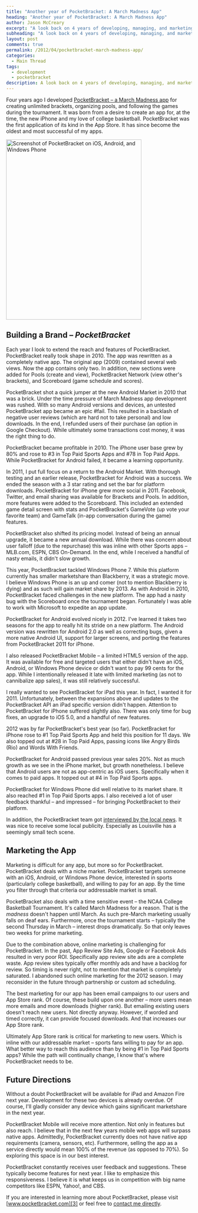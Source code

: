 ```yaml
---
title: "Another year of PocketBracket: A March Madness App"
heading: "Another year of PocketBracket: A March Madness App"
author: Jason McCreary
excerpt: "A look back on 4 years of developing, managing, and marketing PocketBracket - a March Madness app for iOS, Android, and Windows Phone devices."
subheading: "A look back on 4 years of developing, managing, and marketing PocketBracket - a March Madness app for iOS, Android, and Windows Phone devices."
layout: post
comments: true
permalink: /2012/04/pocketbracket-march-madness-app/
categories:
  - Main Thread
tags:
  - development
  - pocketbracket
description: A look back on 4 years of developing, managing, and marketing PocketBracket - a March Madness app for iOS, Android, and Windows Phone.
---
```

Four years ago I developed [PocketBracket – a March Madness app][1] for creating unlimited brackets, organizing pools, and following the games during the tournament. It was born from a desire to create an app for, at the time, the new iPhone and my love of college basketball. PocketBracket was the first application of its kind in the App Store. It has since become the oldest and most successful of my apps.

<img alt="Screenshot of PocketBracket on iOS, Android, and Windows Phone" src="https://s3.amazonaws.com/pocketbracket/images/scn_app_on_devices.png" title="PocketBracket on iOS, Android, and Windows Phone" width="367" height="488" />

## Building a Brand – *PocketBracket*

Each year I look to extend the reach and features of PocketBracket. PocketBracket really took shape in 2010. The app was rewritten as a completely native app. The original app (2009) contained several web views. Now the app contains only two. In addition, new sections were added for Pools (create and view), PocketBracket Network (view other's brackets), and Scoreboard (game schedule and scores).

PocketBracket shot a quick jumper at the new Android Market in 2010 that was a brick. Under the time pressure of March Madness app development was rushed. With so many Android versions and devices, an untested PocketBracket app became an epic #fail. This resulted in a backlash of negative user reviews (which are hard not to take personal) and low downloads. In the end, I refunded users of their purchase (an option in Google Checkout). While ultimately some transactions cost money, it was the right thing to do.

PocketBracket became profitable in 2010. The iPhone user base grew by 80% and rose to #3 in Top Paid Sports Apps and #78 in Top Paid Apps. While PocketBracket for Android failed, it became a learning opportunity.

In 2011, I put full focus on a return to the Android Market. With thorough testing and an earlier release, PocketBracket for Android was a success. We ended the season with a 3 star rating and set the bar for platform downloads. PocketBracket for iPhone grew more social in 2011. Facebook, Twitter, and email sharing was available for Brackets and Pools. In addition, more features were added to the Scoreboard. This included an extended game detail screen with stats and PocketBracket's GameVote (up vote your favorite team) and GameTalk (in-app conversation during the game) features.

PocketBracket also shifted its pricing model. Instead of being an annual upgrade, it became a new annual download. While there was concern about user falloff (due to the repurchase) this was inline with other Sports apps – MLB.com, ESPN, CBS On-Demand. In the end, while I received a handful of nasty emails, it didn't slow growth.

This year, PocketBracket tackled Windows Phone 7. While this platform currently has smaller marketshare than Blackberry, it was a strategic move. I believe Windows Phone is an up and comer (not to mention Blackberry is dying) and as such will gain market share by 2013. As with Android in 2010, PocketBracket faced challenges in the new platform. The app had a nasty bug with the Scoreboard once the tournament began. Fortunately I was able to work with Microsoft to expedite an app update.

PocketBracket for Android evolved nicely in 2012. I've learned it takes two seasons for the app to really hit its stride on a new platform. The Android version was rewritten for Android 2.0 as well as correcting bugs, given a more native Android UI, support for larger screens, and porting the features from PocketBracket 2011 for iPhone.

I also released PocketBracket Mobile – a limited HTML5 version of the app. It was available for free and targeted users that either didn't have an iOS, Android, or Windows Phone device or didn't want to pay 99 cents for the app. While I intentionally released it late with limited marketing (as not to cannibalize app sales), it was still relatively successful.

I really wanted to see PocketBracket for iPad this year. In fact, I wanted it for 2011. Unfortunately, between the expansions above and updates to the PocketBracket API an iPad specific version didn't happen. Attention to PocketBracket for iPhone suffered slightly also. There was only time for bug fixes, an upgrade to iOS 5.0, and a handful of new features.

2012 was by far PocketBracket's best year (so far). PocketBracket for iPhone rose to #1 Top Paid Sports App and held this position for 11 days. We also topped out at #28 in Top Paid Apps, passing icons like Angry Birds (Rio) and Words With Friends.

PocketBracket for Android passed previous year sales 20%. Not as much growth as we see in the iPhone market, but growth nonetheless. I believe that Android users are not as app-centric as iOS users. Specifically when it comes to paid apps. It topped out at #4 in Top Paid Sports apps.

PocketBracket for Windows Phone did well relative to its market share. It also reached #1 in Top Paid Sports apps. I also received a lot of user feedback thankful – and impressed – for bringing PocketBracket to their platform.

In addition, the PocketBracket team got [interviewed by the local news][2]. It was nice to receive some local publicity. Especially as Louisville has a seemingly small tech scene.

## Marketing the App

Marketing is difficult for any app, but more so for PocketBracket. PocketBracket deals with a niche market. PocketBracket targets someone with an iOS, Android, or Windows Phone device, interested in sports (particularly college basketball), and willing to pay for an app. By the time you filter through that criteria our addressable market is small.

PocketBracket also deals with a time sensitive event – the NCAA College Basketball Tournament. It's called March Madness for a reason. That is the *madness* doesn't happen until March. As such pre-March marketing usually falls on deaf ears. Furthermore, once the tournament starts – typically the second Thursday in March – interest drops dramatically. So that only leaves two weeks for prime marketing.

Due to the combination above, online marketing is challenging for PocketBracket. In the past, App Review Site Ads, Google or Facebook Ads resulted in very poor ROI. Specifically app review site ads are a complete waste. App review sites typically offer monthly ads and have a backlog for review. So timing is never right, not to mention that market is completely saturated. I abandoned such online marketing for the 2012 season. I may reconsider in the future through partnership or custom ad scheduling.

The best marketing for our app has been email campaigns to our users and App Store rank. Of course, these build upon one another – more users mean more emails and more downloads (higher rank). But emailing existing users doesn't reach new users. Not directly anyway. However, if worded and timed correctly, it can provide focused downloads. And that increases our App Store rank.

Ultimately App Store rank is critical for marketing to new users. Which is inline with our addressable market – sports fans willing to pay for an app. What better way to reach this audience than by being #1 in Top Paid Sports apps? While the path will continually change, I know that's where PocketBracket needs to be.

## Future Directions

Without a doubt PocketBracket will be available for iPad and Amazon Fire next year. Development for these two devices is already overdue. Of course, I'll gladly consider any device which gains significant marketshare in the next year.

PocketBracket Mobile will receive more attention. Not only in features but also reach. I believe that in the next few years mobile web apps will surpass native apps. Admittedly, PocketBracket currently does not have native app requirements (camera, sensors, etc). Furthermore, selling the app as a service directly would mean 100% of the revenue (as opposed to 70%). So exploring this space is in our best interest.

PocketBracket constantly receives user feedback and suggestions. These typically become features for next year. I like to emphasize this responsiveness. I believe it is what keeps us in competition with big name competitors like ESPN, Yahoo!, and CBS.

If you are interested in learning more about PocketBracket, please visit [www.pocketbracket.com][3] or feel free to [contact me directly][4].

 [1]: http://www.pocketbracket.com
 [2]: http://www.whas11.com/home/NCAA-tournament-inspired-app-created-in-Louisville-becomes-bestseller-142574735.html
 [3]: http://www.pocketbracket.com/about
 [4]: mailto:info@pocketbracket.com
